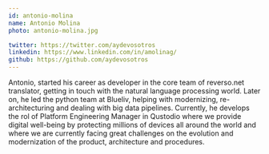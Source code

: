 ```yaml
---
id: antonio-molina
name: Antonio Molina
photo: antonio-molina.jpg

twitter: https://twitter.com/aydevosotros
linkedin: https://www.linkedin.com/in/amolinag/
github: https://github.com/aydevosotros
---
```


Antonio, started his career as developer in the core team of reverso.net translator, getting in touch with the natural language processing world. Later on, he led the python team at Blueliv, helping with modernizing, re-architecturing and dealing with big data pipelines. Currently, he develops the rol of Platform Engineering Manager in Qustodio where we provide digital well-being by protecting millions of devices all around the world and where we are currently facing great challenges on the evolution and modernization of the product, architecture and procedures.


